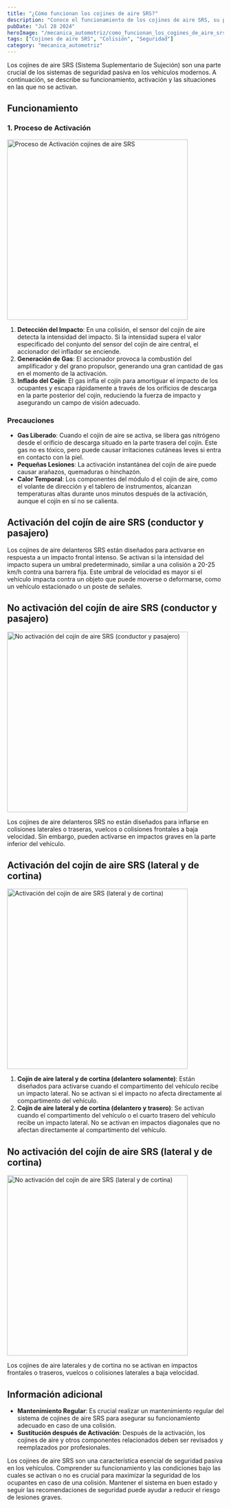 ```yaml
---
title: "¿Cómo funcionan los cojines de aire SRS?"
description: "Conoce el funcionamiento de los cojines de aire SRS, su proceso de activación y las situaciones en las que no se despliegan. Aprende cómo estos sistemas contribuyen a la seguridad de los ocupantes en una colisión."
pubDate: "Jul 28 2024"
heroImage: "/mecanica_automotriz/como_funcionan_los_cogines_de_aire_srs.webp"
tags: ["Cojines de aire SRS", "Colisión", "Seguridad"]
category: "mecanica_automotriz"
---
```


Los cojines de aire SRS (Sistema Suplementario de Sujeción) son una parte crucial de los sistemas de seguridad pasiva en los vehículos modernos. A continuación, se describe su funcionamiento, activación y las situaciones en las que no se activan.

## Funcionamiento

### 1. Proceso de Activación

<img src="/mecanica_automotriz/como_funcionan_los_cogines_de_aire_srs2.png" alt="Proceso de Activación  cojines de aire SRS" width="420"/>

1. **Detección del Impacto**: En una colisión, el sensor del cojín de aire detecta la intensidad del impacto. Si la intensidad supera el valor especificado del conjunto del sensor del cojín de aire central, el accionador del inflador se enciende.
2. **Generación de Gas**: El accionador provoca la combustión del amplificador y del grano propulsor, generando una gran cantidad de gas en el momento de la activación.
3. **Inflado del Cojín**: El gas infla el cojín para amortiguar el impacto de los ocupantes y escapa rápidamente a través de los orificios de descarga en la parte posterior del cojín, reduciendo la fuerza de impacto y asegurando un campo de visión adecuado.

### Precauciones

- **Gas Liberado**: Cuando el cojín de aire se activa, se libera gas nitrógeno desde el orificio de descarga situado en la parte trasera del cojín. Este gas no es tóxico, pero puede causar irritaciones cutáneas leves si entra en contacto con la piel.
- **Pequeñas Lesiones**: La activación instantánea del cojín de aire puede causar arañazos, quemaduras o hinchazón.
- **Calor Temporal**: Los componentes del módulo d
  el cojín de aire, como el volante de dirección y el tablero de instrumentos, alcanzan temperaturas altas durante unos minutos después de la activación, aunque el cojín en sí no se calienta.

## Activación del cojín de aire SRS (conductor y pasajero)

Los cojines de aire delanteros SRS están diseñados para activarse en respuesta a un impacto frontal intenso. Se activan si la intensidad del impacto supera un umbral predeterminado, similar a una colisión a 20-25 km/h contra una barrera fija. Este umbral de velocidad es mayor si el vehículo impacta contra un objeto que puede moverse o deformarse, como un vehículo estacionado o un poste de señales.

## No activación del cojín de aire SRS (conductor y pasajero)

<img src="/mecanica_automotriz/como_funcionan_los_cogines_de_aire_srs3.png" alt="No activación del cojín de aire SRS (conductor y pasajero)" width="420"/>

Los cojines de aire delanteros SRS no están diseñados para inflarse en colisiones laterales o traseras, vuelcos o colisiones frontales a baja velocidad. Sin embargo, pueden activarse en impactos graves en la parte inferior del vehículo.

## Activación del cojín de aire SRS (lateral y de cortina)

<img src="/mecanica_automotriz/como_funcionan_los_cogines_de_aire_srs4.png" alt="Activación del cojín de aire SRS (lateral y de cortina)" width="420"/>

1. **Cojín de aire lateral y de cortina (delantero solamente)**: Están diseñados para activarse cuando el compartimento del vehículo recibe un impacto lateral. No se activan si el impacto no afecta directamente al compartimento del vehículo.
2. **Cojín de aire lateral y de cortina (delantero y trasero)**: Se activan cuando el compartimento del vehículo o el cuarto trasero del vehículo recibe un impacto lateral. No se activan en impactos diagonales que no afectan directamente al compartimento del vehículo.

## No activación del cojín de aire SRS (lateral y de cortina)

<img src="/mecanica_automotriz/como_funcionan_los_cogines_de_aire_srs5.png" alt="No activación del cojín de aire SRS (lateral y de cortina)" width="420"/>

Los cojines de aire laterales y de cortina no se activan en impactos frontales o traseros, vuelcos o colisiones laterales a baja velocidad.

## Información adicional

- **Mantenimiento Regular**: Es crucial realizar un mantenimiento regular del sistema de cojines de aire SRS para asegurar su funcionamiento adecuado en caso de una colisión.
- **Sustitución después de Activación**: Después de la activación, los cojines de aire y otros componentes relacionados deben ser revisados y reemplazados por profesionales.

Los cojines de aire SRS son una característica esencial de seguridad pasiva en los vehículos. Comprender su funcionamiento y las condiciones bajo las cuales se activan o no es crucial para maximizar la seguridad de los ocupantes en caso de una colisión. Mantener el sistema en buen estado y seguir las recomendaciones de seguridad puede ayudar a reducir el riesgo de lesiones graves.

